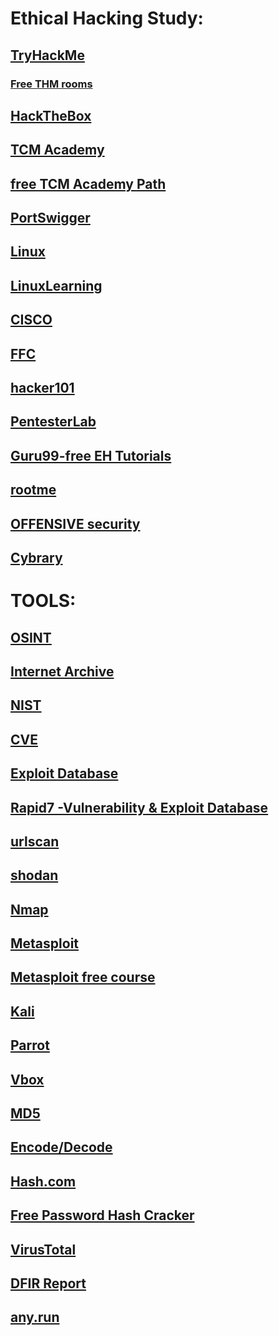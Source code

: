 # Ethical Hacking Study:

## [TryHackMe](https://tryhackme.com)
### [Free THM rooms](https://github.com/saramazal/ethical-hacking-study/blob/main/free-thm-rooms.md)

## [HackTheBox](https://academy.hackthebox.com/login)
## [TCM Academy](https://academy.tcm-sec.com/courses)
## [free TCM Academy Path](https://academy.tcm-sec.com/p/learn-penetration-testing-free)
## [PortSwigger](https://portswigger.net/web-security)
## [Linux](https://www.linux.org/)
## [LinuxLearning](https://learning.lpi.org/en/learning-materials/030-100/031/031.1/031.1_01/)
## [CISCO](https://www.netacad.com/courses/cybersecurity)
## [FFC](https://www.freecodecamp.org/learn/information-security/)
## [hacker101](https://www.hacker101.com/)
## [PentesterLab](https://pentesterlab.com/)
## [Guru99-free EH Tutorials](https://www.guru99.com/ethical-hacking-tutorials.html)
## [rootme](https://www.root-me.org/?lang=en)
## [OFFENSIVE security](https://www.offensive-security.com/pwk-oscp/)
## [Cybrary](https://www.cybrary.it/)

# TOOLS:
## [OSINT](https://osintframework.com/)
## [Internet Archive](https://archive.org/web/)
## [NIST](https://nvd.nist.gov/search)
## [CVE](https://cve.mitre.org/)
## [Exploit Database](https://www.exploit-db.com/)
## [Rapid7 -Vulnerability & Exploit Database](https://www.rapid7.com/db/)
## [urlscan](https://urlscan.io/)
## [shodan](https://www.shodan.io/)
## [Nmap](https://nmap.org/)
## [Metasploit](https://www.metasploit.com/get-started)
## [Metasploit free course](https://www.offensive-security.com/metasploit-unleashed/)
## [Kali](https://www.kali.org/get-kali/)
## [Parrot](https://www.parrotsec.org/)
## [Vbox](https://www.virtualbox.org/)

## [MD5](https://md5.gromweb.com/)
## [Encode/Decode](https://toolbox.googleapps.com/apps/encode_decode/)
## [Hash.com](https://hashes.com/en/decrypt/hash)
## [Free Password Hash Cracker](https://crackstation.net/)

## [VirusTotal](https://www.virustotal.com/gui/file/a2a4a8436da64246ade25c702a6677ebbb14fc2bd0c6f02d2d7b8d2046e59ecb?nocache=1)
## [DFIR Report](https://thedfirreport.com/)
## [any.run](https://any.run/)
